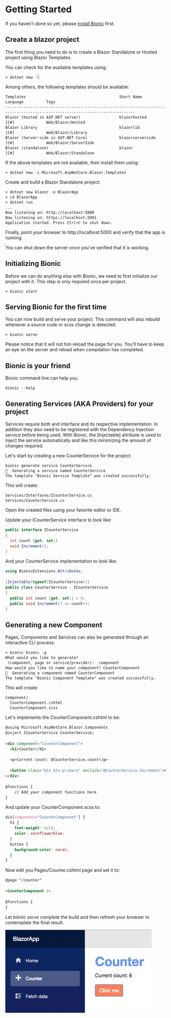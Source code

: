 # Getting Started

If you haven't done so yet, please [install Bionic](/install) first.

## Create a blazor project

The first thing you need to do is to create a Blazor Standalone or Hosted project using Blazor Templates.

You can check for the available templates using:

```text
> dotnet new -l
```

Among others, the following templates should be available:
```text
Templates                                         Short Name            Language          Tags
-------------------------------------------------------------------------------------------------------------------------------
Blazor (hosted in ASP.NET server)                 blazorhosted          [C#]              Web/Blazor/Hosted
Blazor Library                                    blazorlib             [C#]              Web/Blazor/Library
Blazor (Server-side in ASP.NET Core)              blazorserverside      [C#]              Web/Blazor/ServerSide
Blazor (standalone)                               blazor                [C#]              Web/Blazor/Standalone
```

If the above templates are not available, then install them using:

```text
> dotnet new -i Microsoft.AspNetCore.Blazor.Templates
```

Create and build a Blazor Standalone project:

```text
> dotnet new blazor -o BlazorApp
> cd BlazorApp
> dotnet run
...
Now listening on: http://localhost:5000
Now listening on: https://localhost:5001
Application started. Press Ctrl+C to shut down.
```

Finally, point your browser to http://localhost:5000 and verify that the app is running.

You can shut down the server once you've verified that it is working.

## Initializing Bionic

Before we can do anything else with Bionic, we need to first initialize our project with it. This step is only required once per project.

```text
> bionic start
```

## Serving Bionic for the first time

You can now build and serve your project. This command will also rebuild whenever a source code or scss change is detected.

```text
> bionic serve
```

Please notice that it will not hot-reload the page for you. You'll have to keep an eye on the server and reload when compilation has completed.

## Bionic is your friend

Bionic command line can help you.

```text
bionic --help
```

## Generating Services (AKA Providers) for your project

Services require both and interface and its respective implementation. In addition they also need to be registered with the Dependency Injection service before being used. With Bionic, the [Injectable] attribute is used to inject the service automatically and like this minimizing the amount of changes required.

Let's start by creating a new CounterService for the project:

```text
bionic generate service CounterService
🚀  Generating a service named CounterService
The template "Bionic Service Template" was created successfully.
```

This will create:
```text
Services/Interfaces/ICounterService.cs
Services/CounterService.cs
```

Open the created files using your favorite editor or IDE.

Update your ICounterService interface to look like:

```c#
public interface ICounterService
{
  int count {get; set;}
  void Increment();
}
```

And your CounterService implementation to look like:

```c#
using BionicExtensions.Attributes;

[Injectable(typeof(ICounterService))]
public class CounterService : ICounterService
{
  public int count {get; set;} = 0;
  public void Increment() => count++;
}
```

## Generating a new Component

Pages, Components and Services can also be generated through an interactive CLI process:

```text
> bionic bionic -g
What would you like to generate?
 (component, page or service/provider):  component
How would you like to name your component? CounterComponent
🚀  Generating a component named CounterComponent
The template "Bionic Component Template" was created successfully.
```

This will create:
```text
Component/
  CounterComponent.cshtml
  CounterComponent.scss
```

Let's implements the CounterComponent.cshtml to be:

```html
@using Microsoft.AspNetCore.Blazor.Components
@inject ICounterService CounterService;

<div component="CounterComponent">
  <h1>Counter</h1>

  <p>Current count: @CounterService.count</p>

  <button class="btn btn-primary" onclick="@CounterService.Increment">Click me</button>
</div>

@functions {
    // Add your component functions here
}
```

And update your CounterComponent.scss to:

```scss
div[component="CounterComponent"] {
  h1 {
    font-weight: bold;
    color: cornflowerblue;
  }
  button {
    background-color: coral;
  }
}
```

Now edit you Pages/Counter.cshtml page and set it to:

```html
@page "/counter"

<CounterComponent />

@functions {
}
```

Let *bionic serve* complete the build and then refresh your browser to contemplate the final result.

![generate-app](images/blazor-app-generate.png)
